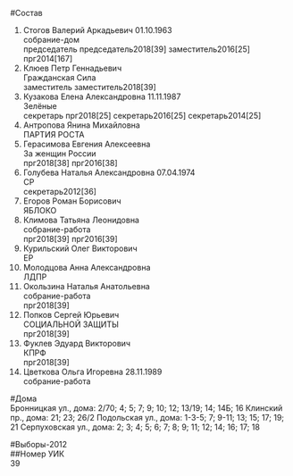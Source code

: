 #Состав  
1. Стогов Валерий Аркадьевич 01.10.1963  
    собрание-дом  
    председатель председатель2018[39] заместитель2016[25] прг2014[167]  
2. Клюев Петр Геннадьевич  
    Гражданская Сила  
    заместитель заместитель2018[39]  
3. Кузакова Елена Александровна 11.11.1987  
    Зелёные  
    секретарь прг2018[25] секретарь2016[25] секретарь2014[25]  
4. Антропова Янина Михайловна  
    ПАРТИЯ РОСТА  
5. Герасимова Евгения Алексеевна  
    За женщин России  
    прг2018[38] прг2016[38]  
6. Голубева Наталья Александровна 07.04.1974  
    СР  
    секретарь2012[36]  
7. Егоров Роман Борисович  
    ЯБЛОКО  
8. Климова Татьяна Леонидовна  
    собрание-работа  
    прг2018[39] прг2016[39]  
9. Курильский Олег Викторович  
    ЕР  
10. Молодцова Анна Александровна  
    ЛДПР  
11. Окользина Наталья Анатольевна  
    собрание-работа  
    прг2018[39]  
12. Попков Сергей Юрьевич  
    СОЦИАЛЬНОЙ ЗАЩИТЫ  
    прг2018[39]  
13. Фуклев Эдуард Викторович  
    КПРФ  
    прг2018[39]  
14. Цветкова Ольга Игоревна 28.11.1989  
    собрание-работа  
  
#Дома  
Бронницкая ул., дома: 2/70; 4; 5; 7; 9; 10; 12; 13/19; 14; 14Б; 16 Клинский пр., дома: 21; 23; 26/2 Подольская ул., дома: 1-3-5; 7; 9-11; 13; 15; 17; 19; 21 Серпуховская ул., дома: 2; 3; 4; 5; 6; 7; 8; 9; 11; 12; 14; 16; 17; 18  
  
#Выборы-2012  
##Номер УИК  
39  
